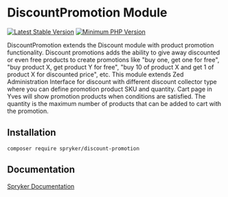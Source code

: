 # DiscountPromotion Module
[![Latest Stable Version](https://poser.pugx.org/spryker/discount-promotion/v/stable.svg)](https://packagist.org/packages/spryker/discount-promotion)
[![Minimum PHP Version](https://img.shields.io/badge/php-%3E%3D%208.1-8892BF.svg)](https://php.net/)

DiscountPromotion extends the Discount module with product promotion functionality. Discount promotions adds the ability to give away discounted or even free products to create promotions like "buy one, get one for free", "buy product X, get product Y for free", "buy 10 of product X and get 1 of product X for discounted price", etc.
This module extends Zed Administration Interface for discount with different discount collector type where you can define promotion product SKU and quantity. Cart page in Yves will show promotion products when conditions are satisfied. The quantity is the maximum number of products that can be added to cart with the promotion.

## Installation

```
composer require spryker/discount-promotion
```

## Documentation

[Spryker Documentation](https://docs.spryker.com)
